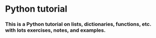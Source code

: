 # Python tutorial 

### This is a Python tutorial on lists, dictionaries, functions, etc. with lots exercises, notes, and examples.


